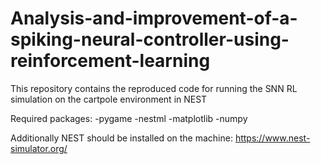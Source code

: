 # Analysis-and-improvement-of-a-spiking-neural-controller-using-reinforcement-learning
This repository contains the reproduced code for running the SNN RL simulation on the cartpole environment in NEST

Required packages:
-pygame
-nestml
-matplotlib
-numpy

Additionally NEST should be installed on the machine: 
https://www.nest-simulator.org/
